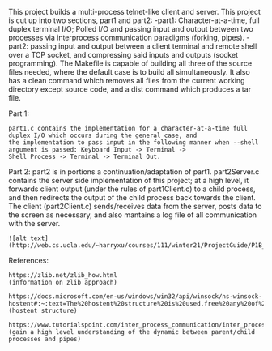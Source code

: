 This project builds a multi-process telnet-like client and server. This project is cut up into two sections,
part1 and part2:
	-part1: Character-at-a-time, full duplex terminal I/O; Polled I/O and passing input and output between 
	        two processes via interprocess communication paradigms (forking, pipes).
	-part2: passing input and output between a client terminal and remote shell over a TCP socket, and 
	        compressing said inputs and outputs (socket programming).
The Makefile is capable of building all three of the source files needed, where the default case is to build all simultaneously. 
It also has a clean command which removes all files from the current working directory except source code, and a dist command 
which produces a tar file.

Part 1:

	part1.c contains the implementation for a character-at-a-time full duplex I/O which occurs during the general case, and 
	the implementation to pass input in the following manner when --shell argument is passed: Keyboard Input -> Terminal -> 
	Shell Process -> Terminal -> Terminal Out. 

Part 2:
	part2 is in portions a continuation/adaptation of part1. part2Server.c contains the server side implementation of this 
	project; at a high level, it forwards client output (under the rules of part1Client.c) to a child process, and then 
	redirects the output of the child process back towards the client. The client (part2Client.c) sends/receives data from the server, posts
	data to the screen as necessary, and also mantains a log file of all communication with the server.

	![alt text](http://web.cs.ucla.edu/~harryxu/courses/111/winter21/ProjectGuide/P1B_design.png)  



References: 


	https://zlib.net/zlib_how.html 
	(information on zlib approach)

	https://docs.microsoft.com/en-us/windows/win32/api/winsock/ns-winsock-hostent#:~:text=The%20hostent%20structure%20is%20used,free%20any%20of%20its%20components.
	(hostent structure)

	https://www.tutorialspoint.com/inter_process_communication/inter_process_communication_pipes.htm#:~:text=Two%2Dway%20Communication%20Using%20Pipes&text=Step%201%20%E2%88%92%20Create%20two%20pipes,2%20%E2%88%92%20Create%20a%20child%20process.
	(gain a high level understanding of the dynamic between parent/child processes and pipes)
